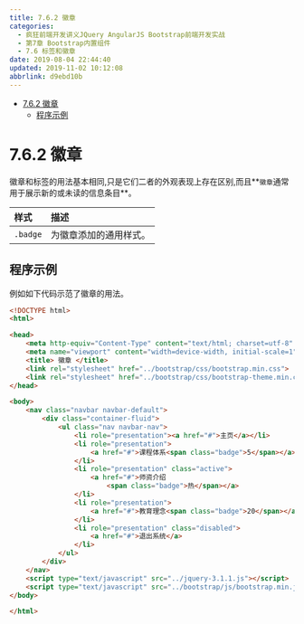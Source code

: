 ```yaml
---
title: 7.6.2 徽章
categories: 
  - 疯狂前端开发讲义JQuery AngularJS Bootstrap前端开发实战
  - 第7章 Bootstrap内置组件
  - 7.6 标签和徽章
date: 2019-08-04 22:44:40
updated: 2019-11-02 10:12:08
abbrlink: d9ebd10b
---
```

<div id='my_toc'>

- [7.6.2 徽章](/JavaReadingNotes/d9ebd10b/#7-6-2-徽章)
    - [程序示例](/JavaReadingNotes/d9ebd10b/#程序示例)

</div>
<!--more-->
<script>if (navigator.platform.toLowerCase() == 'win32'){document.getElementById('my_toc').style.display = 'none';}</script>

<!--end-->
<!--SSTStart-->
# 7.6.2 徽章 #
徽章和标签的用法基本相同,只是它们二者的外观表现上存在区别,而且**`徽章`通常用于展示新的或未读的信息条目**。

|样式|描述|
|:---|:---|
|`.badge`|为徽章添加的通用样式。|
<!--SSTStop-->
## 程序示例 ##
例如如下代码示范了徽章的用法。
```html
<!DOCTYPE html>
<html>

<head>
    <meta http-equiv="Content-Type" content="text/html; charset=utf-8" />
    <meta name="viewport" content="width=device-width, initial-scale=1">
    <title> 徽章 </title>
    <link rel="stylesheet" href="../bootstrap/css/bootstrap.min.css">
    <link rel="stylesheet" href="../bootstrap/css/bootstrap-theme.min.css">
</head>

<body>
    <nav class="navbar navbar-default">
        <div class="container-fluid">
            <ul class="nav navbar-nav">
                <li role="presentation"><a href="#">主页</a></li>
                <li role="presentation">
                    <a href="#">课程体系<span class="badge">5</span></a>
                </li>
                <li role="presentation" class="active">
                    <a href="#">师资介绍
                        <span class="badge">热</span></a>
                </li>
                <li role="presentation">
                    <a href="#">教育理念<span class="badge">20</span></a>
                </li>
                <li role="presentation" class="disabled">
                    <a href="#">退出系统</a>
                </li>
            </ul>
        </div>
    </nav>
    <script type="text/javascript" src="../jquery-3.1.1.js"></script>
    <script type="text/javascript" src="../bootstrap/js/bootstrap.min.js"></script>
</body>

</html>
```

